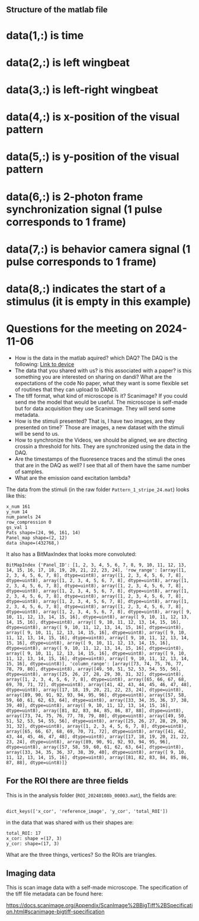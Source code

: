 

## Structure of the matlab file


# data(1,:) is time
# data(2,:) is left wingbeat
# data(3,:) is left-right wingbeat
# data(4,:) is x-position of the visual pattern
# data(5,:) is y-position of the visual pattern
# data(6,:) is 2-photon frame synchronization signal (1 pulse corresponds to 1 frame)
# data(7,:) is behavior camera signal (1 pulse corresponds to 1 frame)
# data(8,:) indicates the start of a stimulus (it is empty in this example)

# Questions for the meeting on 2024-11-06
* How is the data in the matlab aquired? which DAQ?
The DAQ is the following:
[Link to device](https://www.digikey.com/en/products/detail/ni/782258-01/12817857)
* The data that you shared with us? is this associated with a paper? is this something you are interested on sharing on dandi? What are the expectations of the code 
No paper, what they want is some flexible set of routines that they can upload to DANDI.
* The tiff format, what kind of microscope is it? Scanimage? If you could send me the model that would be useful.
The microscope is self-made but for data acquisition they use Scanimage. They will send some metadata.
* How is the stimuli presented? That is, I have two images, are they presented on time?`
Those are images, a new dataset with the stimuli will be send to us.
* How to synchronize the Videos, we should be aligned, we are dtecting crossin a threshold for hits.
They are synchronized using the data in the DAQ.
* Are the timestamps of the fluoresence traces and the stimuli the ones that are in the DAQ as well?
I see that all of them have the same number of samples.
* What are the emission oand excitation lambda?

The data from the stimuli (in the raw folder `Pattern_1_stripe_24.mat`) looks like this:

```
x_num 161
y_num 14
num_panels 24
row_compression 0
gs_val 1
Pats shape=(24, 96, 161, 14)
Panel_map shape=(2, 12)
data shape=(432768,)
```

It also has a BitMaxIndex that looks more convoluted:

```
BitMapIndex {'Panel_ID': [1, 2, 3, 4, 5, 6, 7, 8, 9, 10, 11, 12, 13, 14, 15, 16, 17, 18, 19, 20, 21, 22, 23, 24], 'row_range': [array([1, 2, 3, 4, 5, 6, 7, 8], dtype=uint8), array([1, 2, 3, 4, 5, 6, 7, 8], dtype=uint8), array([1, 2, 3, 4, 5, 6, 7, 8], dtype=uint8), array([1, 2, 3, 4, 5, 6, 7, 8], dtype=uint8), array([1, 2, 3, 4, 5, 6, 7, 8], dtype=uint8), array([1, 2, 3, 4, 5, 6, 7, 8], dtype=uint8), array([1, 2, 3, 4, 5, 6, 7, 8], dtype=uint8), array([1, 2, 3, 4, 5, 6, 7, 8], dtype=uint8), array([1, 2, 3, 4, 5, 6, 7, 8], dtype=uint8), array([1, 2, 3, 4, 5, 6, 7, 8], dtype=uint8), array([1, 2, 3, 4, 5, 6, 7, 8], dtype=uint8), array([1, 2, 3, 4, 5, 6, 7, 8], dtype=uint8), array([ 9, 10, 11, 12, 13, 14, 15, 16], dtype=uint8), array([ 9, 10, 11, 12, 13, 14, 15, 16], dtype=uint8), array([ 9, 10, 11, 12, 13, 14, 15, 16], dtype=uint8), array([ 9, 10, 11, 12, 13, 14, 15, 16], dtype=uint8), array([ 9, 10, 11, 12, 13, 14, 15, 16], dtype=uint8), array([ 9, 10, 11, 12, 13, 14, 15, 16], dtype=uint8), array([ 9, 10, 11, 12, 13, 14, 15, 16], dtype=uint8), array([ 9, 10, 11, 12, 13, 14, 15, 16], dtype=uint8), array([ 9, 10, 11, 12, 13, 14, 15, 16], dtype=uint8), array([ 9, 10, 11, 12, 13, 14, 15, 16], dtype=uint8), array([ 9, 10, 11, 12, 13, 14, 15, 16], dtype=uint8), array([ 9, 10, 11, 12, 13, 14, 15, 16], dtype=uint8)], 'column_range': [array([73, 74, 75, 76, 77, 78, 79, 80], dtype=uint8), array([49, 50, 51, 52, 53, 54, 55, 56], dtype=uint8), array([25, 26, 27, 28, 29, 30, 31, 32], dtype=uint8), array([1, 2, 3, 4, 5, 6, 7, 8], dtype=uint8), array([65, 66, 67, 68, 69, 70, 71, 72], dtype=uint8), array([41, 42, 43, 44, 45, 46, 47, 48], dtype=uint8), array([17, 18, 19, 20, 21, 22, 23, 24], dtype=uint8), array([89, 90, 91, 92, 93, 94, 95, 96], dtype=uint8), array([57, 58, 59, 60, 61, 62, 63, 64], dtype=uint8), array([33, 34, 35, 36, 37, 38, 39, 40], dtype=uint8), array([ 9, 10, 11, 12, 13, 14, 15, 16], dtype=uint8), array([81, 82, 83, 84, 85, 86, 87, 88], dtype=uint8), array([73, 74, 75, 76, 77, 78, 79, 80], dtype=uint8), array([49, 50, 51, 52, 53, 54, 55, 56], dtype=uint8), array([25, 26, 27, 28, 29, 30, 31, 32], dtype=uint8), array([1, 2, 3, 4, 5, 6, 7, 8], dtype=uint8), array([65, 66, 67, 68, 69, 70, 71, 72], dtype=uint8), array([41, 42, 43, 44, 45, 46, 47, 48], dtype=uint8), array([17, 18, 19, 20, 21, 22, 23, 24], dtype=uint8), array([89, 90, 91, 92, 93, 94, 95, 96], dtype=uint8), array([57, 58, 59, 60, 61, 62, 63, 64], dtype=uint8), array([33, 34, 35, 36, 37, 38, 39, 40], dtype=uint8), array([ 9, 10, 11, 12, 13, 14, 15, 16], dtype=uint8), array([81, 82, 83, 84, 85, 86, 87, 88], dtype=uint8)]}
```

## For the ROI there are three fields

This is in the analysis folder (`ROI_20240108b_00003.mat`), the fields are:

```

dict_keys(['x_cor', 'reference_image', 'y_cor', 'total_ROI'])
```

in the data that was shared with us their shapes are:

```
total_ROI: 17
x_cor: shape =(17, 3)
y_cor: shape=(17, 3)
```

What are the three things, vertices? So the ROIs are triangles.


## Imaging data
This is scan image data with a self-made microscope. The specification of the tiff file metadata can be found here:

https://docs.scanimage.org/Appendix/ScanImage%2BBigTiff%2BSpecification.html#scanimage-bigtiff-specification

